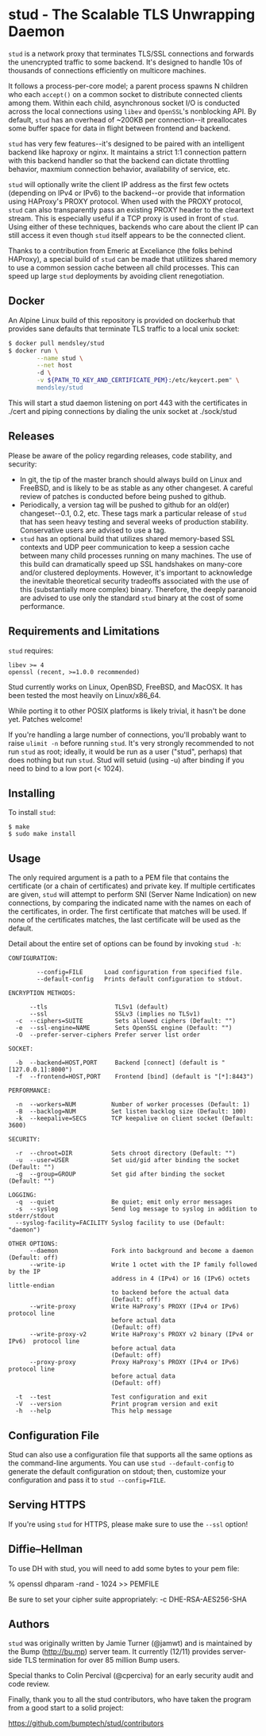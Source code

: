 stud - The Scalable TLS Unwrapping Daemon
=========================================

`stud` is a network proxy that terminates TLS/SSL connections and forwards the
unencrypted traffic to some backend.  It's designed to handle 10s of thousands of
connections efficiently on multicore machines.

It follows a process-per-core model; a parent process spawns N children who
each `accept()` on a common socket to distribute connected clients among them.
Within each child, asynchronous socket I/O is conducted across the local
connections using `libev` and `OpenSSL`'s nonblocking API.  By default,
`stud` has an overhead of ~200KB per connection--it preallocates
some buffer space for data in flight between frontend and backend.

`stud` has very few features--it's designed to be paired with an intelligent
backend like haproxy or nginx.  It maintains a strict 1:1 connection pattern
with this backend handler so that the backend can dictate throttling behavior,
maxmium connection behavior, availability of service, etc.

`stud` will optionally write the client IP address as the first few octets
(depending on IPv4 or IPv6) to the backend--or provide that information
using HAProxy's PROXY protocol.  When used with the PROXY protocol, `stud` can
also transparently pass an existing PROXY header to the cleartext stream.  This
is especially useful if a TCP proxy is used in front of `stud`.  Using either of
these techniques, backends who care about the client IP can still access it even
though `stud` itself appears to be the connected client.

Thanks to a contribution from Emeric at Exceliance (the folks behind HAProxy),
a special build of `stud` can be made that utilitizes shared memory to
use a common session cache between all child processes.  This can speed up
large `stud` deployments by avoiding client renegotiation.

Docker
------
An Alpine Linux build of this repository is provided on dockerhub that provides
sane defaults that terminate TLS traffic to a local unix socket:

```bash
$ docker pull mendsley/stud
$ docker run \
        --name stud \
        --net host
        -d \
        -v ${PATH_TO_KEY_AND_CERTIFICATE_PEM}:/etc/keycert.pem" \
        mendsley/stud
```

This will start a stud daemon listening on port 443 with the certificates in
./cert and piping connections by dialing the unix socket at ./sock/stud

Releases
---------

Please be aware of the policy regarding releases, code stability, and security:

 * In git, the tip of the master branch should always build on Linux and
   FreeBSD, and is likely to be as stable as any other changeset.  A
   careful review of patches is conducted before being pushed to github.
 * Periodically, a version tag will be pushed to github for an old(er)
   changeset--0.1, 0.2, etc.  These tags mark a particular release of
   `stud` that has seen heavy testing and several weeks of production
   stability.  Conservative users are advised to use a tag.
 * `stud` has an optional build that utilizes shared memory-based SSL contexts
   and UDP peer communication to keep a session cache between many child processes
   running on many machines.  The use of this build can dramatically speed
   up SSL handshakes on many-core and/or clustered deployments.
   However, it's important to acknowledge the inevitable theoretical
   security tradeoffs associated with the use of this (substantially more
   complex) binary.  Therefore, the deeply paranoid are advised to use
   only the standard `stud` binary at the cost of some performance.

Requirements and Limitations
----------------------------

`stud` requires:

    libev >= 4
    openssl (recent, >=1.0.0 recommended)

Stud currently works on Linux, OpenBSD, FreeBSD, and MacOSX.
It has been tested the most heavily on Linux/x86_64.

While porting it to other POSIX platforms is likely trivial, it hasn't be done
yet. Patches welcome!

If you're handling a large number of connections, you'll
probably want to raise `ulimit -n` before running `stud`.
It's very strongly recommended to not run `stud` as root; ideally, it would
be run as a user ("stud", perhaps) that does nothing but run `stud`.  Stud
will setuid (using -u) after binding if you need to bind to a low port (< 1024).

Installing
----------

To install `stud`:

    $ make
    $ sudo make install

Usage
-----

The only required argument is a path to a PEM file that contains the certificate
(or a chain of certificates) and private key. If multiple certificates are
given, `stud` will attempt to perform SNI (Server Name Indication) on new
connections, by comparing the indicated name with the names on each of the
certificates, in order. The first certificate that matches will be used. If none
of the certificates matches, the last certificate will be used as the default.

Detail about the entire set of options can be found by invoking `stud -h`:

    CONFIGURATION:

            --config=FILE      Load configuration from specified file.
            --default-config   Prints default configuration to stdout.

    ENCRYPTION METHODS:

          --tls                   TLSv1 (default)
          --ssl                   SSLv3 (implies no TLSv1)
      -c  --ciphers=SUITE         Sets allowed ciphers (Default: "")
      -e  --ssl-engine=NAME       Sets OpenSSL engine (Default: "")
      -O  --prefer-server-ciphers Prefer server list order

    SOCKET:

      -b  --backend=HOST,PORT     Backend [connect] (default is "[127.0.0.1]:8000")
      -f  --frontend=HOST,PORT    Frontend [bind] (default is "[*]:8443")

    PERFORMANCE:

      -n  --workers=NUM          Number of worker processes (Default: 1)
      -B  --backlog=NUM          Set listen backlog size (Default: 100)
      -k  --keepalive=SECS       TCP keepalive on client socket (Default: 3600)

    SECURITY:

      -r  --chroot=DIR           Sets chroot directory (Default: "")
      -u  --user=USER            Set uid/gid after binding the socket (Default: "")
      -g  --group=GROUP          Set gid after binding the socket (Default: "")

    LOGGING:
      -q  --quiet                Be quiet; emit only error messages
      -s  --syslog               Send log message to syslog in addition to stderr/stdout
      --syslog-facility=FACILITY Syslog facility to use (Default: "daemon")

    OTHER OPTIONS:
          --daemon               Fork into background and become a daemon (Default: off)
          --write-ip             Write 1 octet with the IP family followed by the IP
                                 address in 4 (IPv4) or 16 (IPv6) octets little-endian
                                 to backend before the actual data
                                 (Default: off)
          --write-proxy          Write HaProxy's PROXY (IPv4 or IPv6) protocol line
                                 before actual data
                                 (Default: off)
          --write-proxy-v2       Write HaProxy's PROXY v2 binary (IPv4 or IPv6)  protocol line
                                 before actual data
                                 (Default: off)
          --proxy-proxy          Proxy HaProxy's PROXY (IPv4 or IPv6) protocol line
                                 before actual data
                                 (Default: off)

      -t  --test                 Test configuration and exit
      -V  --version              Print program version and exit
      -h  --help                 This help message

Configuration File
------------------

Stud can also use a configuration file that supports all the same options as the
command-line arguments. You can use `stud --default-config` to
generate the default configuration on stdout; then, customize your configuration and
pass it to `stud --config=FILE`.

Serving HTTPS
-------------

If you're using `stud` for HTTPS, please make sure to use the `--ssl` option!


Diffie–Hellman
--------------

To use DH with stud, you will need to add some bytes to your pem file:

% openssl dhparam -rand - 1024 >> PEMFILE

Be sure to set your cipher suite appropriately: -c DHE-RSA-AES256-SHA

Authors
-------

`stud` was originally written by Jamie Turner (@jamwt) and is maintained
by the Bump (http://bu.mp) server team.  It currently (12/11) provides
server-side TLS termination for over 85 million Bump users.

Special thanks to Colin Percival (@cperciva) for an early security
audit and code review.

Finally, thank you to all the stud contributors, who have taken the
program from a good start to a solid project:

https://github.com/bumptech/stud/contributors
